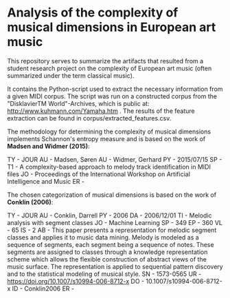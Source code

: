 # Analysis of the complexity of musical dimensions in European art music
This repository serves to summarize the artifacts that resulted from a student research project on the complexity of European art music (often summarized under the term classical music).

It contains the Python-script used to extract the necessary information from a given MIDI corpus.
The script was run on a constructed corpus from the "DisklavierTM World"-Archives, which is public at: http://www.kuhmann.com/Yamaha.htm .
The results of the feature extraction can be found in corpus/extracted_features.csv.

The methodology for determining the complexity of musical dimensions implements Schannon's entropy measure and is based on the work of **Madsen and Widmer (2015)**:

TY - JOUR
AU - Madsen, Søren
AU - Widmer, Gerhard
PY - 2015/07/15
SP - 
T1 - A complexity-based approach to melody track identification in MIDI files
JO - Proceedings of the International Workshop on Artificial Intelligence and Music
ER -  

The chosen categorization of musical dimensions is based on the work of **Conklin (2006)**:

TY - JOUR
AU - Conklin, Darrell
PY - 2006
DA - 2006/12/01
TI - Melodic analysis with segment classes
JO - Machine Learning
SP - 349
EP - 360
VL - 65
IS - 2
AB - This paper presents a representation for melodic segment classes and applies it to music data mining. Melody is modeled as a sequence of segments, each segment being a sequence of notes. These segments are assigned to classes through a knowledge representation scheme which allows the flexible construction of abstract views of the music surface. The representation is applied to sequential pattern discovery and to the statistical modeling of musical style.
SN - 1573-0565
UR - https://doi.org/10.1007/s10994-006-8712-x
DO - 10.1007/s10994-006-8712-x
ID - Conklin2006
ER - 
